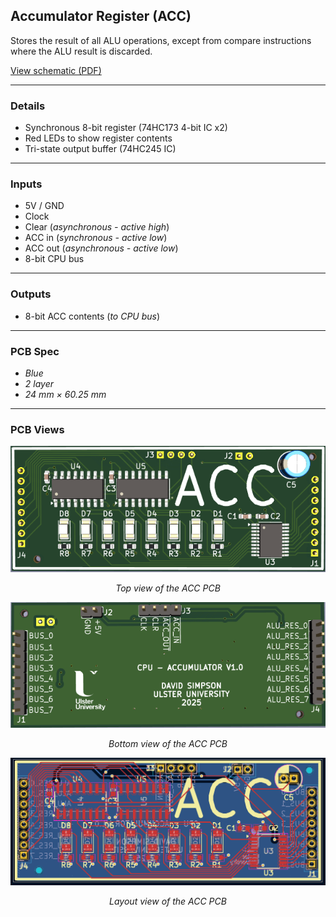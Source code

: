 ## Accumulator Register (ACC)

Stores the result of all ALU operations, except from compare instructions where the ALU result is discarded.

[View schematic (PDF)](ACC_schematic.pdf)

---

### Details

- Synchronous 8-bit register (74HC173 4-bit IC x2)
- Red LEDs to show register contents
- Tri-state output buffer (74HC245 IC)

---

### Inputs

- 5V / GND
- Clock
- Clear (*asynchronous - active high*)
- ACC in (*synchronous - active low*)
- ACC out (*asynchronous - active low*)
- 8-bit CPU bus

---

### Outputs

- 8-bit ACC contents (*to CPU bus*)

---

### PCB Spec

- *Blue*
- *2 layer*
- *24 mm × 60.25 mm*

---

### PCB Views

<p align="center">
  <img src="../../images/acc_pcb_top.PNG" alt="ACC pcb top" width="600"/>
</p>
<p align="center"><em>Top view of the ACC PCB</em></p>

<p align="center">
  <img src="../../images/acc_pcb_bottom.PNG" alt="ACC pcb bottom" width="600"/>
</p>
<p align="center"><em>Bottom view of the ACC PCB</em></p>

<p align="center">
  <img src="../../images/acc_pcb_design.PNG" alt="ACC pcb design" width="600"/>
</p>
<p align="center"><em>Layout view of the ACC PCB</em></p>
